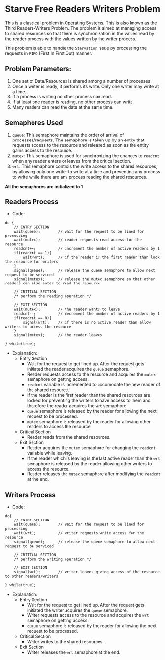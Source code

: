 # Starve Free Readers Writers Problem
This is a classical problem in Operating Systems. This is also known as the Third Readers-Writers Problem. The problem is aimed at managing access to shared resources so that there is synchronization in the values read by the reader process with the values written by the writer process.

This problem is able to handle the `Starvation` Issue by processing the requests in `FIFO` (First In First Out) manner. 

## Problem Parameters:
1. One set of Data/Resources is shared among a number of processes
2. Once a writer is ready, it performs its write. Only one writer may write at a time.
3. If a process is writing no other process can read.
4. If at least one reader is reading, no other process can write.
5. Many readers can read the data at the same time.

## Semaphores Used
1. `queue`: This semaphore maintains the order of arrival of processes/requests. The semaphore is taken up by an entity that requests access to the resource and released as soon as the entity gains access to the resource.
2. `mutex`: This semaphore is used for synchronizing the changes to `readcnt` when any reader enters or leaves from the critical section.
3. `wrt`: This semaphore controls the write access to the shared resources, by allowing only one writer to write at a time and preventing any process to write while there are any process reading the shared resources.

**All the semaphores are initialized to 1**

## Readers Process
* Code:
```
do {
    // ENTRY SECTION
    wait(queue);        // wait for the request to be lined for processing
    wait(mutex);        // reader requests read access for the resource
    readcnt++;          // increment the number of active readers by 1
    if(readcnt == 1){
        wait(wrt);      // if the reader is the first reader than lock the resource for writers
    }
    signal(queue);      // release the queue semaphore to allow next request to be serviced
    signal(mutex);      // release the mutex semaphore so that other readers can also enter to read the resource

    // CRITICAL SECTION 
    /* perform the reading operation */

    // EXIT SECTION
    wait(mutex);        // the reader wants to leave
    readcnt--;          // decrement the number of active readers by 1
    if(readcnt == 0){   
        signal(wrt);    // if there is no active reader than allow writers to access the resource
    }
    signal(mutex);      // the reader leaves
    
} while(true);
```
* Explanation:
  * Entry Section
    * Wait for the request to get lined up. After the request gets initiated the reader acquires the `queue` semaphore.
    * Reader requests access to the resource and acquires the `mutex` semaphore on getting access.
    * `readcnt` variable is incremented to accomodate the new reader of the shared resource.
    * If the reader is the first reader than the shared resources are locked for preventing the writers to have access to them and therefore the reader acquires the `wrt` semaphore. 
    * `queue` semaphore is released by the reader for allowing the next request to be processed.
    * `mutex` semaphore is released by the reader for allowing other readers to access the resource
  * Critical Section
    * Reader reads from the shared resources.
  * Exit Section
    * Reader acquires the `mutex` semaphore for changing the `readcnt` variable while leaving.
    * If the reader which is leaving is the last active reader than the `wrt` semaphore is released by the reader allowing other writers to access the resource.
    * Reader releases the `mutex` semaphore after modifying the `readcnt` at the end.

## Writers Process
* Code:
```
do{
    // ENTRY SECTION
    wait(queue);        // wait for the request to be lined for processing
    wait(wrt);          // writer requests write access for the resource
    signal(queue);      // release the queue semaphore to allow next request to be serviced

    // CRITICAL SECTION
    /* perform the writing operation */
    
    // EXIT SECTION
    signal(wrt);        // writer leaves giving access of the resource to other readers/writers

} while(true);
```

* Explanation:
  * Entry Section
    * Wait for the request to get lined up. After the request gets initiated the writer acquires the `queue` semaphore.
    * Writer requests access to the resource and acquires the `wrt` semaphore on getting access.
    * `queue` semaphore is released by the reader for allowing the next request to be processed.
  * Critical Section
    * Writer writes to the shared resources.
  * Exit Section
    * Writer releases the `wrt` semaphore at the end.